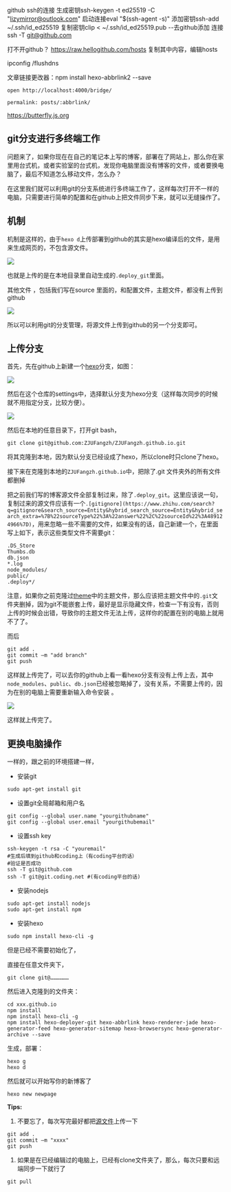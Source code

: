 github ssh的连接
生成密钥ssh-keygen -t ed25519 -C "lizymirror@outlook.com"
启动连接eval "$(ssh-agent -s)"
添加密钥ssh-add ~/.ssh/id_ed25519
复制密钥clip < ~/.ssh/id_ed25519.pub
--去github添加
连接ssh -T git@github.com

打不开github？
https://raw.hellogithub.com/hosts 复制其中内容，编辑hosts

ipconfig /flushdns

文章链接更改器：npm install hexo-abbrlink2 --save

```
open http://localhost:4000/bridge/
```

```
permalink: posts/:abbrlink/
```

https://butterfly.js.org

## **git分支进行多终端工作**

问题来了，如果你现在在自己的笔记本上写的博客，部署在了网站上，那么你在家里用台式机，或者实验室的台式机，发现你电脑里面没有博客的文件，或者要换电脑了，最后不知道怎么移动文件，怎么办？

在这里我们就可以利用git的分支系统进行多终端工作了，这样每次打开不一样的电脑，只需要进行简单的配置和在github上把文件同步下来，就可以无缝操作了。

## **机制**

机制是这样的，由于`hexo d`上传部署到github的其实是hexo编译后的文件，是用来生成网页的，不包含源文件。

![](https://pic4.zhimg.com/80/v2-32ab30d0d28b916a204c03de4ed0fc4f_720w.jpg?source=1940ef5c)

也就是上传的是在本地目录里自动生成的`.deploy_git`里面。

其他文件 ，包括我们写在source 里面的，和配置文件，主题文件，都没有上传到github

![](https://pica.zhimg.com/80/v2-59bb330178a4e010d9818911f789082b_720w.jpg?source=1940ef5c)

所以可以利用git的分支管理，将源文件上传到github的另一个分支即可。

## **上传分支**

首先，先在github上新建一个[hexo](https://www.zhihu.com/search?q=hexo&search_source=Entity&hybrid_search_source=Entity&hybrid_search_extra=%7B%22sourceType%22%3A%22answer%22%2C%22sourceId%22%3A489124966%7D)分支，如图：

![](https://picx.zhimg.com/80/v2-ebb3e05632e85ab036663390305caa1c_720w.jpg?source=1940ef5c)

然后在这个仓库的settings中，选择默认分支为hexo分支（这样每次同步的时候就不用指定分支，比较方便）。

![](https://picx.zhimg.com/80/v2-1899b6219f3787832652813b958b9b3d_720w.jpg?source=1940ef5c)

然后在本地的任意目录下，打开git bash，

```text
git clone git@github.com:ZJUFangzh/ZJUFangzh.github.io.git
```

将其克隆到本地，因为默认分支已经设成了hexo，所以clone时只clone了hexo。

接下来在克隆到本地的`ZJUFangzh.github.io`中，把除了.git 文件夹外的所有文件都删掉

把之前我们写的博客源文件全部复制过来，除了`.deploy_git`。这里应该说一句，复制过来的源文件应该有一个`.[gitignore](https://www.zhihu.com/search?q=gitignore&search_source=Entity&hybrid_search_source=Entity&hybrid_search_extra=%7B%22sourceType%22%3A%22answer%22%2C%22sourceId%22%3A489124966%7D)`，用来忽略一些不需要的文件，如果没有的话，自己新建一个，在里面写上如下，表示这些类型文件不需要git：

```text
.DS_Store
Thumbs.db
db.json
*.log
node_modules/
public/
.deploy*/
```

注意，如果你之前克隆过[theme](https://www.zhihu.com/search?q=theme&search_source=Entity&hybrid_search_source=Entity&hybrid_search_extra=%7B%22sourceType%22%3A%22answer%22%2C%22sourceId%22%3A489124966%7D)中的主题文件，那么应该把主题文件中的`.git`文件夹删掉，因为git不能嵌套上传，最好是显示隐藏文件，检查一下有没有，否则上传的时候会出错，导致你的主题文件无法上传，这样你的配置在别的电脑上就用不了了。

而后

```text
git add .
git commit –m "add branch"
git push 
```

这样就上传完了，可以去你的github上看一看hexo分支有没有上传上去，其中`node_modules`、`public`、`db.json`已经被忽略掉了，没有关系，不需要上传的，因为在别的电脑上需要重新输入命令安装 。

![](https://picx.zhimg.com/80/v2-a94330ca825f4debde8ce7ceeb8f8394_720w.jpg?source=1940ef5c)

这样就上传完了。

## **更换电脑操作**

一样的，跟之前的环境搭建一样，

- 安装git

```text
sudo apt-get install git
```

- 设置git全局邮箱和用户名

```text
git config --global user.name "yourgithubname"
git config --global user.email "yourgithubemail"
```

- 设置ssh key

```text
ssh-keygen -t rsa -C "youremail"
#生成后填到github和coding上（有coding平台的话）
#验证是否成功
ssh -T git@github.com
ssh -T git@git.coding.net #(有coding平台的话)
```

- 安装nodejs

```text
sudo apt-get install nodejs
sudo apt-get install npm
```

- 安装hexo

```text
sudo npm install hexo-cli -g
```

但是已经不需要初始化了，

直接在任意文件夹下，

```text
git clone git@………………
```

然后进入克隆到的文件夹：

```text
cd xxx.github.io
npm install
npm install hexo-cli -g
npm install hexo-deployer-git hexo-abbrlink hexo-renderer-jade hexo-generator-feed hexo-generator-sitemap hexo-browsersync hexo-generator-archive --save
```

生成，部署：

```text
hexo g
hexo d
```

然后就可以开始写你的新博客了

```text
hexo new newpage
```

**Tips:**

1. 不要忘了，每次写完最好都把[源文件](https://www.zhihu.com/search?q=%E6%BA%90%E6%96%87%E4%BB%B6&search_source=Entity&hybrid_search_source=Entity&hybrid_search_extra=%7B%22sourceType%22%3A%22answer%22%2C%22sourceId%22%3A489124966%7D)上传一下

```text
git add .
git commit –m "xxxx"
git push 
```

1. 如果是在已经编辑过的电脑上，已经有clone文件夹了，那么，每次只要和远端同步一下就行了

```text
git pull
```
